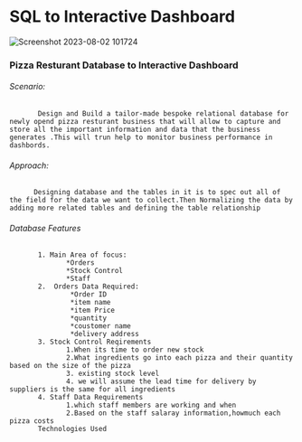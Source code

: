 # SQL to Interactive Dashboard 
![Screenshot 2023-08-02 101724](https://github.com/Revz94/SQL_to_-Dashboard-/assets/74944663/33e847d2-34b3-4943-8955-969029ca8bd1)


### Pizza Resturant Database to Interactive Dashboard

###### Scenario:
           Design and Build a tailor-made bespoke relational database for newly opend pizza resturant business that will allow to capture and store all the important information and data that the business generates .This will trun help to monitor business performance in dashbords.

###### Approach:
          Designing database and the tables in it is to spec out all of the field for the data we want to collect.Then Normalizing the data by adding more related tables and defining the table relationship 

###### Database Features
           1. Main Area of focus:
                  *Orders
                  *Stock Control
                  *Staff
           2.  Orders Data Required:
                   *Order ID
                   *item name
                   *item Price
                   *quantity
                   *coustomer name
                   *delivery address
           3. Stock Control Reqirements
                  1.When its time to order new stock
                  2.What ingredients go into each pizza and their quantity based on the size of the pizza
                  3. existing stock level
                  4. we will assume the lead time for delivery by suppliers is the same for all ingredients 
           4. Staff Data Requirements
                  1.which staff members are working and when
                  2.Based on the staff salaray information,howmuch each pizza costs
           Technologies Used
           
